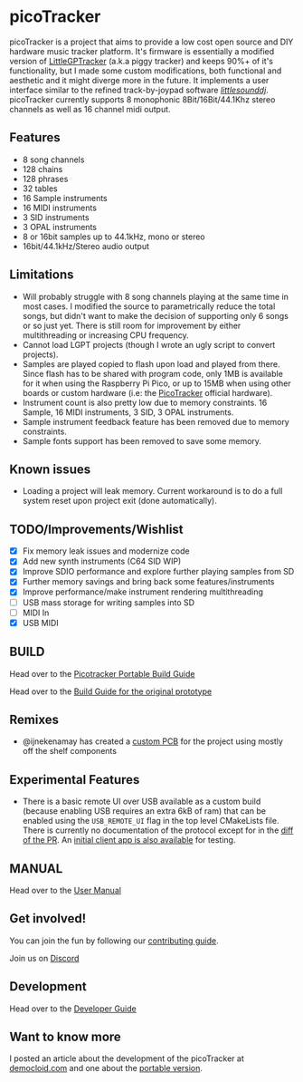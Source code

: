 # picoTracker

picoTracker is a project that aims to provide a low cost open source and DIY hardware music tracker platform. It's firmware is essentially a modified version of [LittleGPTracker](https://littlegptracker.com/) (a.k.a piggy tracker) and keeps 90%+ of it's functionality, but I made some custom modifications, both functional and aesthetic and it might diverge more in the future. It implements a user interface similar to the refined track-by-joypad software [*littlesounddj*](http://www.littlesounddj.com/). picoTracker currently supports 8 monophonic 8Bit/16Bit/44.1Khz stereo channels as well as 16 channel midi output.

## Features

* 8 song channels
* 128 chains
* 128 phrases
* 32 tables
* 16 Sample instruments
* 16 MIDI instruments
* 3 SID instruments
* 3 OPAL instruments
* 8 or 16bit samples up to 44.1kHz, mono or stereo
* 16bit/44.1kHz/Stereo audio output

## Limitations
* Will probably struggle with 8 song channels playing at the same time in most cases. I modified the source to parametrically reduce the total songs, but didn't want to make the decision of supporting only 6 songs or so just yet. There is still room for improvement by either multithreading or increasing CPU frequency.
* Cannot load LGPT projects (though I wrote an ugly script to convert projects).
* Samples are played copied to flash upon load and played from there. Since flash has to be shared with program code, only 1MB is available for it when using the Raspberry Pi Pico, or up to 15MB when using other boards or custom hardware (i.e: the [PicoTracker](https://xiphonics.com)  official hardware).
* Instrument count is also pretty low due to memory constraints. 16 Sample, 16 MIDI instruments, 3 SID, 3 OPAL instruments.
* Sample instrument feedback feature has been removed due to memory constraints.
* Sample fonts support has been removed to save some memory.

## Known issues
* Loading a project will leak memory. Current workaround is to do a full system reset upon project exit (done automatically).

## TODO/Improvements/Wishlist
- [X] Fix memory leak issues and modernize code
- [X] Add new synth instruments (C64 SID WIP)
- [X] Improve SDIO performance and explore further playing samples from SD
- [X] Further memory savings and bring back some features/instruments
- [X] Improve performance/make instrument rendering multithreading
- [ ] USB mass storage for writing samples into SD
- [ ] MIDI In
- [X] USB MIDI

## BUILD

Head over to the [Picotracker Portable Build Guide](docs/BUILD-portable.md)

Head over to the [Build Guide for the original prototype](docs/BUILD.md)

## Remixes
* @ijnekenamay has created a [custom PCB](https://github.com/ijnekenamay/picotracker_alt-pcb/) for the project using mostly off the shelf components

## Experimental Features

* There is a basic remote UI over USB available as a custom build (because enabling USB requires an extra 6kB of ram) that can be enabled using the `USB_REMOTE_UI` flag in the top level CMakeLists file. There is currently no documentation of the protocol except for in the [diff of the PR](#162). An [initial client app is also available](https://github.com/maks/picotracker_client) for testing.


## MANUAL
Head over to the [User Manual](https://picotracker-manual.web.app/)

## Get involved!

You can join the fun by following our [contributing guide](docs/CONTRIBUTING.md). 

Join us on [Discord](https://discord.gg/F9nhkd7qj2)

## Development

Head over to the [Developer Guide](docs/DEV.md)

## Want to know more

I posted an article about the development of the picoTracker at [democloid.com](http://democloid.com/2023/04/20/picoTracker.html) and one about the [portable version](https://democloid.com/2023/06/22/picoTrackerPortable.html).
